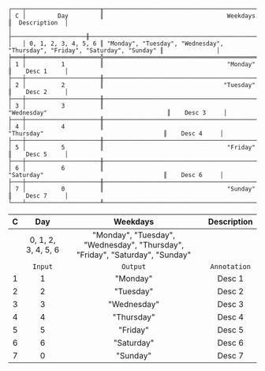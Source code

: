 ```text
┌───┬─────────────────────╥──────────────────────────────────────────────────────────────────────────────╥───────────────┐
│ C │         Day         ║                                   Weekdays                                   ║  Description  │
│   ├─────────────────────╫──────────────────────────────────────────────────────────────────────────────╫───────────────┤
│   │ 0, 1, 2, 3, 4, 5, 6 ║ "Monday", "Tuesday", "Wednesday", "Thursday", "Friday", "Saturday", "Sunday" ║               │
╞═══╪═════════════════════╬══════════════════════════════════════════════════════════════════════════════╬═══════════════╡
│ 1 │          1          ║                                   "Monday"                                   ║    Desc 1     │
├───┼─────────────────────╫──────────────────────────────────────────────────────────────────────────────╫───────────────┤
│ 2 │          2          ║                                  "Tuesday"                                   ║    Desc 2     │
├───┼─────────────────────╫──────────────────────────────────────────────────────────────────────────────╫───────────────┤
│ 3 │          3          ║                                 "Wednesday"                                  ║    Desc 3     │
├───┼─────────────────────╫──────────────────────────────────────────────────────────────────────────────╫───────────────┤
│ 4 │          4          ║                                  "Thursday"                                  ║    Desc 4     │
├───┼─────────────────────╫──────────────────────────────────────────────────────────────────────────────╫───────────────┤
│ 5 │          5          ║                                   "Friday"                                   ║    Desc 5     │
├───┼─────────────────────╫──────────────────────────────────────────────────────────────────────────────╫───────────────┤
│ 6 │          6          ║                                  "Saturday"                                  ║    Desc 6     │
├───┼─────────────────────╫──────────────────────────────────────────────────────────────────────────────╫───────────────┤
│ 7 │          0          ║                                   "Sunday"                                   ║    Desc 7     │
└───┴─────────────────────╨──────────────────────────────────────────────────────────────────────────────╨───────────────┘
```

| C |         Day         |                                   Weekdays                                   | Description  |
|:-:|:-------------------:|:----------------------------------------------------------------------------:|:------------:|
|   | 0, 1, 2, 3, 4, 5, 6 | "Monday", "Tuesday", "Wednesday", "Thursday", "Friday", "Saturday", "Sunday" |              |
|   |       `Input`       |                                   `Output`                                   | `Annotation` |
| 1 |          1          |                                   "Monday"                                   |    Desc 1    |
| 2 |          2          |                                  "Tuesday"                                   |    Desc 2    |
| 3 |          3          |                                 "Wednesday"                                  |    Desc 3    |
| 4 |          4          |                                  "Thursday"                                  |    Desc 4    |
| 5 |          5          |                                   "Friday"                                   |    Desc 5    |
| 6 |          6          |                                  "Saturday"                                  |    Desc 6    |
| 7 |          0          |                                   "Sunday"                                   |    Desc 7    |
